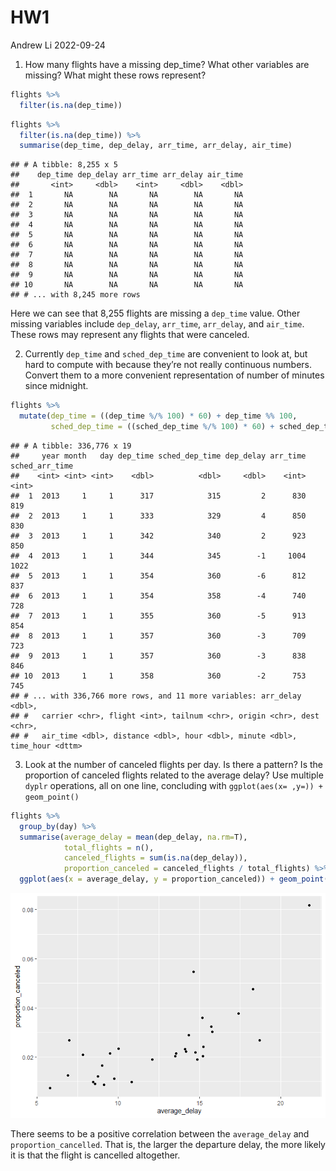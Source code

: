 HW1
================
Andrew Li
2022-09-24

1.  How many flights have a missing dep_time? What other variables are
    missing? What might these rows represent?

``` r
flights %>%
  filter(is.na(dep_time))
```

``` r
flights %>%
  filter(is.na(dep_time)) %>%
  summarise(dep_time, dep_delay, arr_time, arr_delay, air_time)
```

    ## # A tibble: 8,255 x 5
    ##    dep_time dep_delay arr_time arr_delay air_time
    ##       <int>     <dbl>    <int>     <dbl>    <dbl>
    ##  1       NA        NA       NA        NA       NA
    ##  2       NA        NA       NA        NA       NA
    ##  3       NA        NA       NA        NA       NA
    ##  4       NA        NA       NA        NA       NA
    ##  5       NA        NA       NA        NA       NA
    ##  6       NA        NA       NA        NA       NA
    ##  7       NA        NA       NA        NA       NA
    ##  8       NA        NA       NA        NA       NA
    ##  9       NA        NA       NA        NA       NA
    ## 10       NA        NA       NA        NA       NA
    ## # ... with 8,245 more rows

Here we can see that 8,255 flights are missing a `dep_time` value. Other
missing variables include `dep_delay`, `arr_time`, `arr_delay`, and
`air_time`. These rows may represent any flights that were canceled.

2.  Currently `dep_time` and `sched_dep_time` are convenient to look at,
    but hard to compute with because they’re not really continuous
    numbers. Convert them to a more convenient representation of number
    of minutes since midnight.

``` r
flights %>%
  mutate(dep_time = ((dep_time %/% 100) * 60) + dep_time %% 100,
         sched_dep_time = ((sched_dep_time %/% 100) * 60) + sched_dep_time %% 100)
```

    ## # A tibble: 336,776 x 19
    ##     year month   day dep_time sched_dep_time dep_delay arr_time sched_arr_time
    ##    <int> <int> <int>    <dbl>          <dbl>     <dbl>    <int>          <int>
    ##  1  2013     1     1      317            315         2      830            819
    ##  2  2013     1     1      333            329         4      850            830
    ##  3  2013     1     1      342            340         2      923            850
    ##  4  2013     1     1      344            345        -1     1004           1022
    ##  5  2013     1     1      354            360        -6      812            837
    ##  6  2013     1     1      354            358        -4      740            728
    ##  7  2013     1     1      355            360        -5      913            854
    ##  8  2013     1     1      357            360        -3      709            723
    ##  9  2013     1     1      357            360        -3      838            846
    ## 10  2013     1     1      358            360        -2      753            745
    ## # ... with 336,766 more rows, and 11 more variables: arr_delay <dbl>,
    ## #   carrier <chr>, flight <int>, tailnum <chr>, origin <chr>, dest <chr>,
    ## #   air_time <dbl>, distance <dbl>, hour <dbl>, minute <dbl>, time_hour <dttm>

3.  Look at the number of canceled flights per day. Is there a pattern?
    Is the proportion of canceled flights related to the average delay?
    Use multiple `dyplr` operations, all on one line, concluding with
    `ggplot(aes(x= ,y=)) + geom_point()`

``` r
flights %>%
  group_by(day) %>%
  summarise(average_delay = mean(dep_delay, na.rm=T),
            total_flights = n(),
            canceled_flights = sum(is.na(dep_delay)),
            proportion_canceled = canceled_flights / total_flights) %>%
  ggplot(aes(x = average_delay, y = proportion_canceled)) + geom_point()
```

![](README_files/figure-gfm/unnamed-chunk-4-1.png)<!-- -->

There seems to be a positive correlation between the `average_delay` and
`proportion_cancelled`. That is, the larger the departure delay, the
more likely it is that the flight is cancelled altogether.

